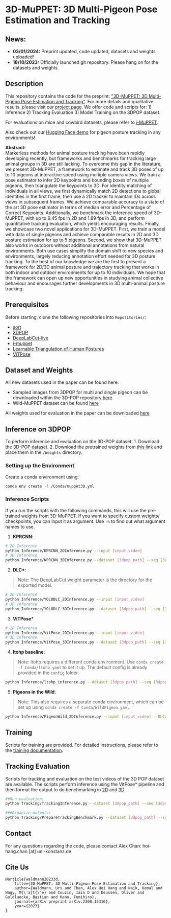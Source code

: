 
<!-- TODO: - Upload N6000 and wild muppet - Upload Weights -->

# 3D-MuPPET: 3D Multi-Pigeon Pose Estimation and Tracking
## News:
- **03/01/2024:** Preprint updated, code updated, datasets and weights uploaded!
- **18/10/2023:** Officially launched git repository. Please hang on for the datasets and weights


## Description
This repository contains the code for the preprint: ["3D-MuPPET: 3D Multi-Pigeon Pose
Estimation and Tracking"](https://arxiv.org/abs/2308.15316). For more details and qualitative results,
please visit our [project page](https://alexhang212.github.io/3D-MuPPET/). We offer code and scripts for: 1)
Inference 2) Tracking Evaluation 3) Model Training on the 3DPOP dataset.

For evaluations on mice and cowbird datasets, please refer to
[i-MuPPET](https://github.com/urs-waldmann/i-muppet/#i-muppet-interactive-multi-pigeon-pose-estimation-and-tracking).

Also check out our [Hugging Face demo](https://huggingface.co/spaces/alexhang/PigeonEverywhere) for pigeon posture tracking in any environments!

**Abstract:**\
Markerless methods for animal posture tracking have been rapidly developing recently, but frameworks and benchmarks for tracking large animal groups in 3D are still lacking. To overcome this gap in the literature, we present 3D-MuPPET, a framework to estimate and track 3D poses of up to 10 pigeons at interactive speed using multiple camera views. We train a pose estimator to infer 2D keypoints and bounding boxes of multiple pigeons, then triangulate the keypoints to 3D. For identity matching of individuals in all views, we first dynamically match 2D detections to global identities in the first frame, then use a 2D tracker to maintain IDs across views in subsequent frames. We achieve comparable accuracy to a state of the art 3D pose estimator in terms of median error and Percentage of Correct Keypoints. Additionally, we benchmark the inference speed of 3D-MuPPET, with up to 9.45 fps in 2D and 1.89 fps in 3D, and perform quantitative tracking evaluation, which yields encouraging results. Finally, we showcase two novel applications for 3D-MuPPET. First, we train a model with data of single pigeons and achieve comparable results in 2D and 3D posture estimation for up to 5 pigeons. Second, we show that 3D-MuPPET also works in outdoors without additional annotations from natural environments. Both use cases simplify the domain shift to new species and environments, largely reducing annotation effort needed for 3D posture tracking. To the best of our knowledge we are the first to present a framework for 2D/3D animal posture and trajectory tracking that works in both indoor and outdoor environments for up to 10 individuals. We hope that the framework can open up new opportunities in studying animal collective behaviour and encourages further developments in 3D multi-animal posture tracking.

## Prerequisites

Before starting, clone the following repositories into `Repositories/`: 
- [sort](https://github.com/abewley/sort) 
- [3DPOP](https://github.com/alexhang212/Dataset-3DPOP)
- [DeepLabCut-live](https://github.com/DeepLabCut/DeepLabCut-live) 
- [i-muppet](https://github.com/urs-waldmann/i-muppet/#i-muppet-interactive-multi-pigeon-pose-estimation-and-tracking) 
- [Learnable Triangulation of Human Postures](https://github.com/karfly/learnable-triangulation-pytorch)
- [ViTPose](https://github.com/ViTAE-Transformer/ViTPose)

## Dataset and Weights
All new datasets used in the paper can be found here:
- Sampled images from 3DPOP for multi and single pigeon can be downloaded within the 3D-POP repository [here](https://doi.org/10.17617/3.HPBBC7)
- Wild-MuPPET dataset can be found [here](https://doi.org/10.17617/3.ENDMTI)

All weights used for evaluation in the paper can be downloaded [here](https://doi.org/10.5281/zenodo.10453890)


## Inference on 3DPOP

To perform inference and evaluation on the 3D-POP dataset: 1. Download
the [3D-POP dataset](https://github.com/alexhang212/Dataset-3DPOP). 2.
Download the pretrained weights from [this link](https://doi.org/10.5281/zenodo.10453890) and
place them in the `/Weights` directory.

### Setting up the Environment

Create a conda environment using:

``` bash
conda env create -f /Conda/muppet3D.yml
```

### Inference Scripts
If you run the scripts with the following commands, this will use the pre-trained weights from 3D-MuPPET. If you want to specify custom weights/ checkpoints, you can input it as argument. Use ` -h ` to find out what argument names to use.

1.  **KPRCNN**:

``` bash
# 2D Inference
python Inference/KPRCNN_2DInference.py --input [input_video]
# 3D Inference
python Inference/KPRCNN_3DInference.py --dataset [3dpop_path] --seq [3dpop_sequence] 
```

2. **DLC\***:
> Note: The DeepLabCut weight parameter is the directory for the exported model.
```bash
# 2D Inference
python Inference/YOLODLC_2DInference.py --input [input_video] 
# 3D Inference
python Inference/YOLODLC_3DInference.py --dataset [3dpop_path] --seq [3dpop_sequence]
```

3. **ViTPose\***
```bash
# 2D Inference
python Inference/VitPose_2DInference.py --input [input_video] 
# 3D Inference
python Inference/VitPose_3DInference.py --dataset [3dpop_path] --seq [3dpop_sequence]
```


4.  **ltohp baseline**: 
> Note: ltohp requires a different conda
    environment. Use `conda create -f Conda/ltohp.yaml` to set it up. The default config
    is already provided in the `config` folder.

``` bash
python Inference/ltohp_inference.py --dataset [3dpop_path] --seq [3dpop_sequence]
```

5.  **Pigeons in the Wild**:
> Note: This also requires a separate
    conda environment, which can be set up using
    `conda create -f Conda/WildPigeon.yaml`.

``` bash
python Inference/PigeonWild_2DInference.py --input [input_video] --DLCweight [path_to_DLCweight]
```


## Training

Scripts for training are provided. For detailed instructions, please
refer to the [training documentation](./Training/readme.md).

## Tracking Evaluation

Scripts for tracking and evaluation on the test videos of the 3D POP
dataset are available. The scripts perform inference using the VitPose\*
pipeline and then format the output to do benchmarking in [2D](https://github.com/JonathonLuiten/TrackEval/blob/master/docs/MOTChallenge-Official/Readme.md) and [3D](https://github.com/urs-waldmann/MOTChallengeEvalKit/blob/master/ZF3D/README.md) .

```bash
##Run evaluation:
python Tracking/TrackingInference.py --dataset [3dpop_path] --seq [3dpop_sequence] --OutDir [path_to_save_datafiles]

###Organize outputs:
python Tracking/PrepareTrackingBenchmark.py --dataset [3dpop_path] --seq [3dpop_sequence] --input [directory_of_tracking_output] --output [directory_for_benchmark_files]

```

## Contact
For any questions regarding the code, please contact Alex Chan: hoi-hang.chan [at] uni-konstanz.de

## Cite Us
```
@article{waldmann20233d,
    title={3D-MuPPET: 3D Multi-Pigeon Pose Estimation and Tracking},
    author={Waldmann, Urs and Chan, Alex Hoi Hang and Naik, Hemal and Nagy, M{\'a}t{\'e} and Couzin, Iain D and Deussen, Oliver and Goldluecke, Bastian and Kano, Fumihiro},
    journal={arXiv preprint arXiv:2308.15316},
    year={2023}
}                           
```
